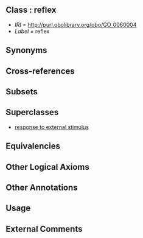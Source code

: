 
## Class : reflex

 * *IRI* = http://purl.obolibrary.org/obo/GO_0060004
 * *Label* = reflex

## Synonyms


## Cross-references


## Subsets


## Superclasses

 * [response to external stimulus](../../GO/05/GO_0009605.md)

## Equivalencies


## Other Logical Axioms


## Other Annotations


## Usage


## External Comments

